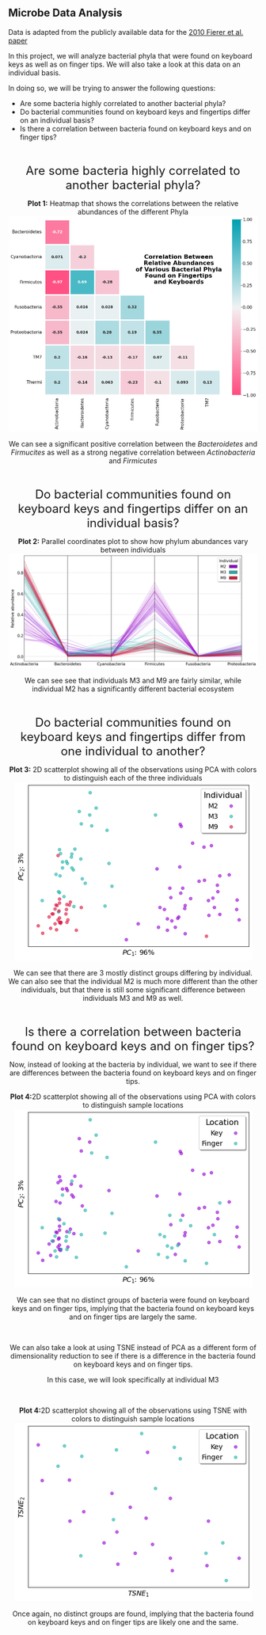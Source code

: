 ## Microbe Data Analysis

Data is adapted from the publicly available data for the [2010 Fierer et al. paper](https://www.pnas.org/content/107/14/6477)

In this project, we will analyze bacterial phyla that were found on keyboard keys as well as on finger tips. We will also take a look at this data on an individual basis. 

In doing so, we will be trying to answer the following questions:

* Are some bacteria highly correlated to another bacterial phyla?
* Do bacterial communities found on keyboard keys and fingertips differ on an individual basis?
* Is there a correlation between bacteria found on keyboard keys and on finger tips?
<p>&nbsp;</p>







<p align="center";>
<font size="5">Are some bacteria highly correlated to another bacterial phyla?</font>
</p>

<p align="center";>
<b>Plot 1:</b> Heatmap that shows the correlations between the relative abundances of the different Phyla
<img src="heatmap_microbe.png"/>
</p>

<p align="center">
We can see a significant positive correlation between the <i>Bacteroidetes</i> and <i>Firmucites</i> as well as a strong negative correlation between <i>Actinobacteria</i> and <i>Firmicutes</i>
</p>
<p>&nbsp;</p>






<p align="center";>
<font size="5">Do bacterial communities found on keyboard keys and fingertips differ on an individual basis?</font>
</p>

<p align="center";>
<b>Plot 2:</b> Parallel coordinates plot to show how phylum abundances vary between individuals
<img src="pcp_microbe.png"/>
</p>
<p align="center">
We can see see that individuals M3 and M9 are fairly similar, while individual M2 has a significantly different bacterial ecosystem
</p>
<p>&nbsp;</p>





<p align="center";>
<font size="5">Do bacterial communities found on keyboard keys and fingertips differ from one individual to another?</font>
</p>

<p align="center";>
<b>Plot 3:</b> 2D scatterplot showing all of the observations using PCA with colors to distinguish each of the three individuals
<img src="pca_indiv.png"/>
</p>

<p align="center">
We can see that there are 3 mostly distinct groups differing by individual. We can also see that the individual M2 is much more different than the other individuals, but that there is still some significant difference between individuals M3 and M9 as well. 
</p>
<p>&nbsp;</p>


<p align="center";>
<font size="5">Is there a correlation between bacteria found on keyboard keys and on finger tips?</font>
</p>

<p align="center";>
Now, instead of looking at the bacteria by individual, we want to see if there are differences between the bacteria found on keyboard keys and on finger tips.
</p>

<p align="center";>
<b>Plot 4:</b>2D scatterplot showing all of the observations using PCA with colors to distinguish sample locations
<img src="pca_loc.png"/>
</p>

<p align="center">
We can see that no distinct groups of bacteria were found on keyboard keys and on finger tips, implying that the bacteria found on keyboard keys and on finger tips are largely the same. 
</p>
<p>&nbsp;</p>

<p align="center";>
We can also take a look at using TSNE instead of PCA as a different form of dimensionality reduction to see if there is a difference in the bacteria found on keyboard keys and on finger tips.
</p>
<p align="center";>
In this case, we will look specifically at individual M3
</p>
<p>&nbsp;</p>

<p align="center";>
<b>Plot 4:</b>2D scatterplot showing all of the observations using TSNE with colors to distinguish sample locations
<img src="tsne_m3.png"/>
</p>

<p align="center">
Once again, no distinct groups are found, implying that the bacteria found on keyboard keys and on finger tips are likely one and the same. 
</p>
<p>&nbsp;</p>
